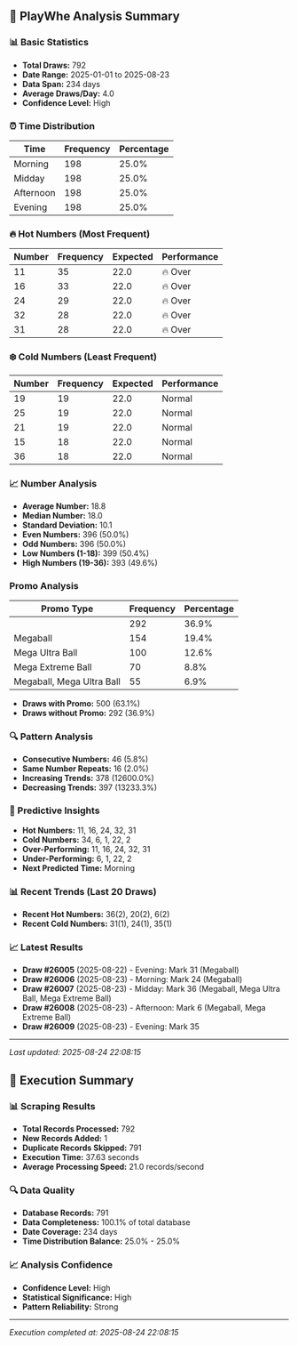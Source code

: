 
## 🎯 PlayWhe Analysis Summary

### 📊 Basic Statistics
- **Total Draws:** 792
- **Date Range:** 2025-01-01 to 2025-08-23
- **Data Span:** 234 days
- **Average Draws/Day:** 4.0
- **Confidence Level:** High

### ⏰ Time Distribution
| Time | Frequency | Percentage |
|------|-----------|------------|
| Morning | 198 | 25.0% |
| Midday | 198 | 25.0% |
| Afternoon | 198 | 25.0% |
| Evening | 198 | 25.0% |

### 🔥 Hot Numbers (Most Frequent)
| Number | Frequency | Expected | Performance |
|--------|-----------|----------|-------------|
| 11 | 35 | 22.0 | 🔥 Over |
| 16 | 33 | 22.0 | 🔥 Over |
| 24 | 29 | 22.0 | 🔥 Over |
| 32 | 28 | 22.0 | 🔥 Over |
| 31 | 28 | 22.0 | 🔥 Over |

### ❄️ Cold Numbers (Least Frequent)
| Number | Frequency | Expected | Performance |
|--------|-----------|----------|-------------|
| 19 | 19 | 22.0 | Normal |
| 25 | 19 | 22.0 | Normal |
| 21 | 19 | 22.0 | Normal |
| 15 | 18 | 22.0 | Normal |
| 36 | 18 | 22.0 | Normal |

### 📈 Number Analysis
- **Average Number:** 18.8
- **Median Number:** 18.0
- **Standard Deviation:** 10.1
- **Even Numbers:** 396 (50.0%)
- **Odd Numbers:** 396 (50.0%)
- **Low Numbers (1-18):** 399 (50.4%)
- **High Numbers (19-36):** 393 (49.6%)

###  Promo Analysis
| Promo Type | Frequency | Percentage |
|------------|-----------|------------|
|  | 292 | 36.9% |
| Megaball | 154 | 19.4% |
| Mega Ultra Ball | 100 | 12.6% |
| Mega Extreme Ball | 70 | 8.8% |
| Megaball, Mega Ultra Ball | 55 | 6.9% |
- **Draws with Promo:** 500 (63.1%)
- **Draws without Promo:** 292 (36.9%)

### 🔍 Pattern Analysis
- **Consecutive Numbers:** 46 (5.8%)
- **Same Number Repeats:** 16 (2.0%)
- **Increasing Trends:** 378 (12600.0%)
- **Decreasing Trends:** 397 (13233.3%)

### 🔮 Predictive Insights
- **Hot Numbers:** 11, 16, 24, 32, 31
- **Cold Numbers:** 34, 6, 1, 22, 2
- **Over-Performing:** 11, 16, 24, 32, 31
- **Under-Performing:** 6, 1, 22, 2
- **Next Predicted Time:** Morning

### 📊 Recent Trends (Last 20 Draws)
- **Recent Hot Numbers:** 36(2), 20(2), 6(2)
- **Recent Cold Numbers:** 31(1), 24(1), 35(1)

### 📈 Latest Results
- **Draw #26005** (2025-08-22) - Evening: Mark 31 (Megaball)
- **Draw #26006** (2025-08-23) - Morning: Mark 24 (Megaball)
- **Draw #26007** (2025-08-23) - Midday: Mark 36 (Megaball, Mega Ultra Ball, Mega Extreme Ball)
- **Draw #26008** (2025-08-23) - Afternoon: Mark 6 (Megaball, Mega Extreme Ball)
- **Draw #26009** (2025-08-23) - Evening: Mark 35 

---
*Last updated: 2025-08-24 22:08:15*

## 🚀 Execution Summary

### 📊 Scraping Results
- **Total Records Processed:** 792
- **New Records Added:** 1
- **Duplicate Records Skipped:** 791
- **Execution Time:** 37.63 seconds
- **Average Processing Speed:** 21.0 records/second

### 🔍 Data Quality
- **Database Records:** 791
- **Data Completeness:** 100.1% of total database
- **Date Coverage:** 234 days
- **Time Distribution Balance:** 25.0% - 25.0%

### 📈 Analysis Confidence
- **Confidence Level:** High
- **Statistical Significance:** High
- **Pattern Reliability:** Strong

---
*Execution completed at: 2025-08-24 22:08:15*
